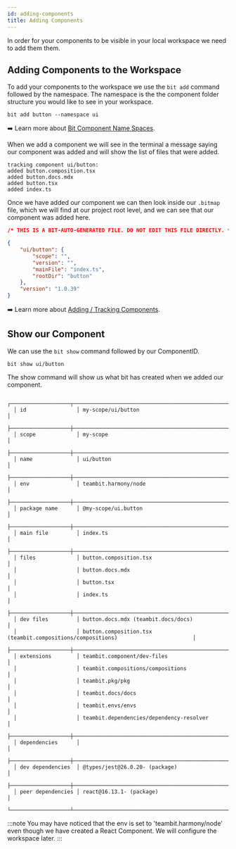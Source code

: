 ```yaml
---
id: adding-components
title: Adding Components
---
```


In order for your components to be visible in your local workspace we need to add them them.

## Adding Components to the Workspace

To add your components to the workspace we use the `bit add` command followed by the namespace. The namespace is the the component folder structure you would like to see in your workspace.

```shell
bit add button --namespace ui
```

:arrow_right: Learn more about [Bit Component Name Spaces](/building-with-bit/component/tracking#add-a-namespace).

When we add a component we will see in the terminal a message saying our component was added and will show the list of files that were added.

```shell
tracking component ui/button:
added button.composition.tsx
added button.docs.mdx
added button.tsx
added index.ts
```

Once we have added our component we can then look inside our `.bitmap` file, which we will find at our project root level, and we can see that our component was added here.

```json
/* THIS IS A BIT-AUTO-GENERATED FILE. DO NOT EDIT THIS FILE DIRECTLY. */

{
    "ui/button": {
        "scope": "",
        "version": "",
        "mainFile": "index.ts",
        "rootDir": "button"
    },
    "version": "1.0.39"
}
```

:arrow_right: Learn more about [Adding / Tracking Components](/building-with-bit/component/tracking).

## Show our Component

We can use the `bit show` command followed by our ComponentID.

```shell
bit show ui/button
```

The show command will show us what bit has created when we added our component.

```shell
  ┌───────────────────┬───────────────────────────────────────────────────────────────────────────────────┐
  │ id                │ my-scope/ui/button                                                                │
  ├───────────────────┼───────────────────────────────────────────────────────────────────────────────────┤
  │ scope             │ my-scope                                                                          │
  ├───────────────────┼───────────────────────────────────────────────────────────────────────────────────┤
  │ name              │ ui/button                                                                         │
  ├───────────────────┼───────────────────────────────────────────────────────────────────────────────────┤
  │ env               │ teambit.harmony/node                                                              │
  ├───────────────────┼───────────────────────────────────────────────────────────────────────────────────┤
  │ package name      │ @my-scope/ui.button                                                               │
  ├───────────────────┼───────────────────────────────────────────────────────────────────────────────────┤
  │ main file         │ index.ts                                                                          │
  ├───────────────────┼───────────────────────────────────────────────────────────────────────────────────┤
  │ files             │ button.composition.tsx                                                            │
  │                   │ button.docs.mdx                                                                   │
  │                   │ button.tsx                                                                        │
  │                   │ index.ts                                                                          │
  ├───────────────────┼───────────────────────────────────────────────────────────────────────────────────┤
  │ dev files         │ button.docs.mdx (teambit.docs/docs)                                               │
  │                   │ button.composition.tsx (teambit.compositions/compositions)                        │
  ├───────────────────┼───────────────────────────────────────────────────────────────────────────────────┤
  │ extensions        │ teambit.component/dev-files                                                       │
  │                   │ teambit.compositions/compositions                                                 │
  │                   │ teambit.pkg/pkg                                                                   │
  │                   │ teambit.docs/docs                                                                 │
  │                   │ teambit.envs/envs                                                                 │
  │                   │ teambit.dependencies/dependency-resolver                                          │
  ├───────────────────┼───────────────────────────────────────────────────────────────────────────────────┤
  │ dependencies      │                                                                                   │
  ├───────────────────┼───────────────────────────────────────────────────────────────────────────────────┤
  │ dev dependencies  │ @types/jest@26.0.20- (package)                                                    │
  ├───────────────────┼───────────────────────────────────────────────────────────────────────────────────┤
  │ peer dependencies │ react@16.13.1- (package)                                                          │
  └───────────────────┴───────────────────────────────────────────────────────────────────────────────────┘
  ```

:::note
You may have noticed that the env is set to 'teambit.harmony/node' even though we have created a React Component. We will configure the workspace later.
:::
